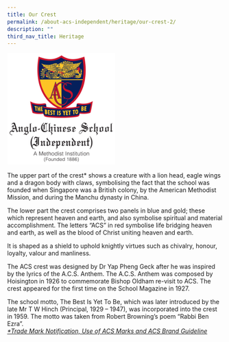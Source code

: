 ```yaml
---
title: Our Crest
permalink: /about-acs-independent/heritage/our-crest-2/
description: ""
third_nav_title: Heritage
---
```



<img src="/images/About%20ACS(I)/Heritage/Crest-2021.png" style="width:50%">


The upper part of the crest\* shows a creature with a lion head, eagle wings and a dragon body with claws, symbolising the fact that the school was founded when Singapore was a British colony, by the American Methodist Mission, and during the Manchu dynasty in China.

The lower part the crest comprises two panels in blue and gold; these which represent heaven and earth, and also symbolise spiritual and material accomplishment. The letters “ACS” in red symbolise life bridging heaven and earth, as well as the blood of Christ uniting heaven and earth.

It is shaped as a shield to uphold knightly virtues such as chivalry, honour, loyalty, valour and manliness.

The ACS crest was designed by Dr Yap Pheng Geck after he was inspired by the lyrics of the A.C.S. Anthem. The A.C.S. Anthem was composed by Hoisington in 1926 to commemorate Bishop Oldham re-visit to ACS. The crest appeared for the first time on the School Magazine in 1927.

The school motto, The Best Is Yet To Be, which was later introduced by the late Mr T W Hinch (Principal, 1929 – 1947), was incorporated into the crest in 1959. The motto was taken from Robert Browning’s poem “Rabbi Ben Ezra”.   
<a href="https://www.acsoba.net/use-of-acs-crest" target="_blank"><i>*Trade Mark Notification, Use of ACS Marks and ACS Brand Guideline</i></a>